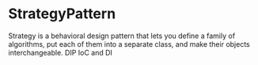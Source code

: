 # StrategyPattern
Strategy is a behavioral design pattern that lets you define a family of algorithms, put each of them into a separate class, and make their objects interchangeable. DIP IoC and DI
